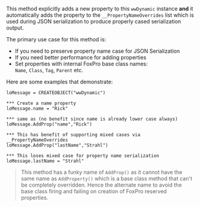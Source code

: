 ﻿This method explicitly adds a new property to this `wwDynamic` instance **and** it automatically adds the property to the `__PropertyNameOverrides` list which is used during JSON serialization to produce properly cased serialization output.

The primary use case for this method is:

* If you need to preserve property name case for JSON Serialization
* If you need better performance for adding properties
* Set properties with internal FoxPro base class names:  
`Name`, `Class`, `Tag`, `Parent` etc.

Here are some examples that demonstrate:

```foxpro
loMessage = CREATEOBJECT("wwDynamic")

*** Create a name property
loMessage.name = "Rick"

*** same as (no benefit since name is already lower case always)
loMessage.AddProp("name","Rick")

*** This has benefit of supporting mixed cases via __PropertyNameOverrides
loMessage.AddProp("lastName","Strahl")

*** This loses mixed case for property name serialization
loMessage.lastName = "Strahl"
```

> This method has a funky name of `AddProp()` as it cannot have the same name as `AddProperty()` which is a base class method that can't be completely overridden. Hence the alternate name to avoid the base class firing and failing on creation of FoxPro reserved properties.